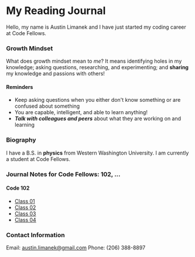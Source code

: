 # My Reading Journal

Hello, my name is Austin Limanek and I have just started my coding career at Code Fellows.

### Growth Mindset

What does growth mindset mean to *me*? It means identifying holes in my knowledge; asking questions, researching, and experimenting; and **sharing** my knowledge and passions with others!

#### Reminders

- Keep asking questions when you either don't know something or are confused about something
- You are capable, intelligent, and able to learn anything!
- ***Talk with colleagues and peers*** about what they are working on and learning

### Biography

I have a B.S. in **physics** from Western Washington University. I am currently a student at Code Fellows.

### Journal Notes for Code Fellows: 102, ...

#### Code 102
  - [Class 01](class01.md)
  - [Class 02](class02.md)
  - [Class 03](class03.md)
  - [Class 04](class04.md)

### Contact Information

Email: austin.limanek@gmail.com
Phone: (206) 388-8897





